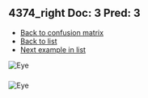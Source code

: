 ## 4374_right Doc: 3 Pred: 3
- [Back to confusion matrix](https://github.com/juliandewit/kaggle_retinopathy/blob/master/matrix.md)
- [Back to list](https://github.com/juliandewit/kaggle_retinopathy/blob/master/lists/33/list.md)
- [Next example in list](https://github.com/juliandewit/kaggle_retinopathy/blob/master/lists/33/43/43831_left.md)

![Eye](https://retinopaty.blob.core.windows.net/size1024/4374_right_3.jpeg)

### 

![Eye]()
